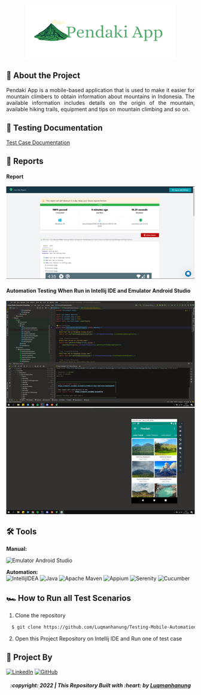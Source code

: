 <div align="center">
  <a href="https://github.com/Luqmanhanung/Testing-Mobile-Sampleapk.git">
    <img src="https://github.com/Luqmanhanung/Testing-Mobile-Automation-PendakiApp/blob/master/img/qpendakiappicon.png" width="400" height="144">
  </a>
</div>

## 📑 About the Project

<p align="justify">Pendaki App is a mobile-based application that is used to make it easier for mountain climbers to obtain information about mountains in Indonesia. The available information includes details on the origin of the mountain, available hiking trails, equipment and tips on mountain climbing and so on.</p>

## 📓 Testing Documentation
[Test Case Documentation](https://docs.google.com/spreadsheets/d/1ppP_ZsrwpjdTcSQ9Xh6qMabsgxsvdwNe/edit?usp=sharing&ouid=106261304285108213478&rtpof=true&sd=true)

## 📝 Reports

#### Report
![report](./img/reportpendaki1.png)

#### Automation Testing When Run in Intellij IDE and Emulator Android Studio
![report-api-runningtest](./img/reportpendaki2.png)
![tampilan-Emulator](./img/reportpendaki3.png)

## 🛠 Tools
**Manual:**

![Emulator Android Studio](https://img.shields.io/badge/Emulator-FF6C37?style=for-the-badge&logo=android%20Studio&logoColor=white)

**Automation:**  
![IntellijIDEA](https://img.shields.io/badge/IntelliJIDEA-000000.svg?style=for-the-badge&logo=intellij-idea&logoColor=white)
![Java](https://img.shields.io/badge/java-%23ED8B00.svg?style=for-the-badge&logo=java&logoColor=white)
![Apache Maven](https://img.shields.io/badge/Apache%20Maven-C71A36?style=for-the-badge&logo=Apache%20Maven&logoColor=white)
![Appium](https://img.shields.io/badge/-appium-000000?style=for-the-badge&logo=appium&logoColor=black)
![Serenity](https://img.shields.io/badge/-serenity-16a67a?style=for-the-badge&logo=serenity&logoColor=black)
![Cucumber](https://img.shields.io/badge/-cucumber-4bc47b?style=for-the-badge&logo=cucumber&logoColor=black)

## 🏎️ How to Run all Test Scenarios

1. Clone the repository
```bash
  $ git clone https://github.com/Luqmanhanung/Testing-Mobile-Automation-PendakiApp.git
```
2. Open  this Project Repository on Intellij IDE and Run one of test case 


## 📱 Project By

[![LinkedIn](https://img.shields.io/badge/-Luqman%20Hanung%20Asidiq-white?style=for-the-badge&logo=linkedin&logoColor=blue)](https://www.linkedin.com/in/luqman-hanung-asidiq/)
[![GitHub](https://img.shields.io/badge/-Luqmanhanung-white?style=for-the-badge&logo=github&logoColor=black)](https://github.com/Luqmanhanung/)

<h5>
<p align="center">:copyright: 2022 | This Repository Built with :heart: by <a href="https://www.linkedin.com/in/luqman-hanung-asidiq/"> Luqmanhanung</a></p>
</h5>
